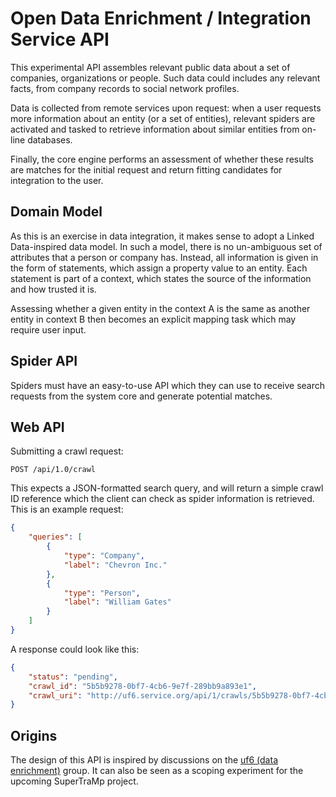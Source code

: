 # Open Data Enrichment / Integration Service API

This experimental API assembles relevant public data about a set of
companies, organizations or people. Such data could includes any
relevant facts, from company records to social network profiles.

Data is collected from remote services upon request: when a user
requests more information about an entity (or a set of entities),
relevant spiders are activated and tasked to retrieve information about
similar entities from on-line databases.

Finally, the core engine performs an assessment of whether these
results are matches for the initial request and return fitting candidates
for integration to the user.


## Domain Model

As this is an exercise in data integration, it makes sense to adopt a
Linked Data-inspired data model. In such a model, there is no
un-ambiguous set of attributes that a person or company has. Instead,
all information is given in the form of statements, which assign a 
property value to an entity. Each statement is part of a context, which
states the source of the information and how trusted it is.

Assessing whether a given entity in the context A is the same as another
entity in context B then becomes an explicit mapping task which may 
require user input.


## Spider API

Spiders must have an easy-to-use API which they can use to receive
search requests from the system core and generate potential matches.


## Web API

Submitting a crawl request:

```
POST /api/1.0/crawl
```

This expects a JSON-formatted search query, and will return a simple crawl ID reference which the client can check as spider information is retrieved. This is an example request:

```json
{
    "queries": [
        {
            "type": "Company",
            "label": "Chevron Inc."
        },
        {
            "type": "Person",
            "label": "William Gates"
        }
    ]
}
```

A response could look like this:

```json
{
    "status": "pending",
    "crawl_id": "5b5b9278-0bf7-4cb6-9e7f-289bb9a893e1",
    "crawl_uri": "http://uf6.service.org/api/1/crawls/5b5b9278-0bf7-4cb6-9e7f-289bb9a893e1"
}
```

## Origins

The design of this API is inspired by discussions on the
[uf6 (data enrichment)](http://github.com/uf6) group. It can also be
seen as a scoping experiment for the upcoming SuperTraMp project.




